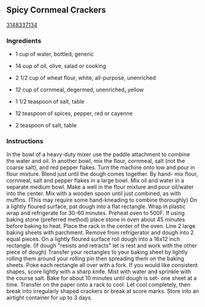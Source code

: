 ## Spicy Cornmeal Crackers

[3148337134](http://www.food.com/recipe/spicy-cornmeal-crackers-74571)

### Ingredients

 - 1 cup of water, bottled, generic

 - 14 cup of oil, olive, salad or cooking

 - 2 1/2 cup of wheat flour, white, all-purpose, unenriched

 - 12 cup of cornmeal, degermed, unenriched, yellow

 - 1 1/2 teaspoon of salt, table

 - 12 teaspoon of spices, pepper, red or cayenne

 - 2 teaspoon of salt, table

### Instructions

In the bowl of a heavy-duty mixer use the paddle attachment to combine the water and oil. In another bowl, mix the flour, cornmeal, salt (not the coarse salt), and red pepper flakes. Turn the machine onto low and pour in flour mixture. Blend just until the dough comes together. By hand- mix flour, cornmeal, salt and pepper flakes in a large bowl. Mix oil and water in a separate medium bowl. Make a well in the flour mixture and pour oil/water into the center. Mix with a wooden spoon until just combined, as with muffins. (This may require some hand-kneading to combine thoroughly) On a lightly floured surface, pat dough into a flat rectangle. Wrap in plastic wrap and refrigerate for 30-60 minutes. Preheat oven to 500F. If using baking stone (preferred method) place stone in oven about 45 minutes before baking to heat. Place the rack in the center of the oven. Line 2 large baking sheets with parchment. Remove from refrigerator and dough into 2 equal pieces. On a lightly floured surface roll dough into a 16x12 inch rectangle. (If dough "resists and retracts" let is rest and work with the other piece of dough) Transfer your rectangles to your baking sheet by lightly rolling them around your rolling pin then spreading them on the baking sheets. Poke each rectangle all over with a fork. If you would like consistent shapes, score lightly with a sharp knife. Mist with water and sprinkle with the course salt. Bake for about 10 minutes until dough is set- one sheet at a time. Transfer on the paper onto a rack to cool. Let cool completely, then break into irregularly shaped crackers or break at score marks. Store into an airtight container for up to 3 days.